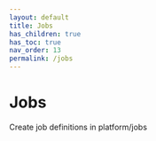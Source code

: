 ```yaml
---
layout: default
title: Jobs
has_children: true
has_toc: true
nav_order: 13
permalink: /jobs
---
```


# Jobs

Create job definitions in platform/jobs